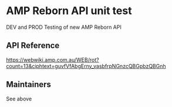 # AMP Reborn API unit test
DEV and PROD Testing of new AMP Reborn API

## API Reference ##
https://webwiki.amp.com.au/WEB/rot?count=13&ciphtext=guvfVfAbgErny_vasbfrpNGnzcQBGpbzQBGnh

## Maintainers ##
See above

